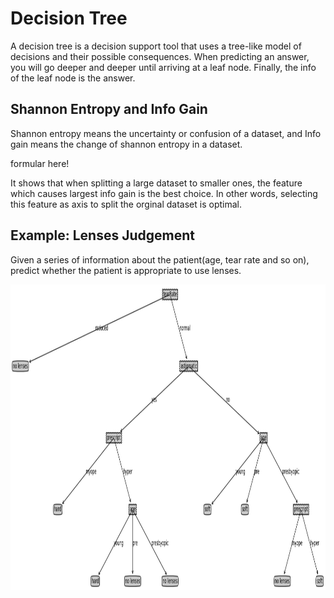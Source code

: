 # Decision Tree
A decision tree is a decision support tool that uses a tree-like model of decisions and their possible consequences.
When predicting an answer, you will go deeper and deeper until arriving at a leaf node. Finally, the info of the leaf node is the answer.

## Shannon Entropy and Info Gain
Shannon entropy means the uncertainty or confusion of a dataset, and Info gain means the change of shannon entropy in a dataset.
 
formular here!

It shows that when splitting a large dataset to smaller ones, the feature which causes largest info gain is the best choice.
In other words, selecting this feature as axis to split the orginal dataset is optimal. 

## Example: Lenses Judgement
Given a series of information about the patient(age, tear rate and so on), predict whether the patient is appropriate to use lenses.

<img width='1100' height='489' src="https://github.com/Kobeyond/Codes-for-Machine-Learning/blob/master/Decision%20Tree/data/tree.png"/>


